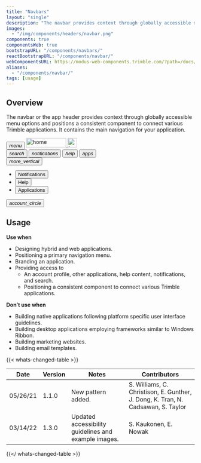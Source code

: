 ```yaml
---
title: "Navbars"
layout: "single"
description: "The navbar provides context through globally accessible menu options."
images:
  - "/img/components/headers/navbar.png"
components: true
componentsWeb: true
bootstrapURL: "/components/navbars/"
reactBootstrapURL: "/components/navbar/"
webComponentsURL: https://modus-web-components.trimble.com/?path=/docs/components-navbar--default
aliases:
  - "/components/navbar/"
tags: [usage]
---
```


## Overview

The navbar or the app header provides context through globally accessible menu options and positions a consistent component to connect various Trimble applications. It contains the main navigation for your application.

<!-- prettier-ignore-start -->
<nav class="navbar nav navbar-expand-sm modus-header border">
  <button class="btn btn-lg btn-icon-only" id="menuButton" data-modus-item="menu-btn" href="#overview" data-toggle="#" type="button">
    <i class="modus-icons notranslate">menu</i>
  </button>
  <a href="#navbar-example" class="navbar-brand mr-auto ml-2">
    <img src="https://modus-bootstrap.trimble.com/img/trimble-logo.svg" width="107" height="25" class="img-fluid d-none d-sm-block" alt="home">
    <img src="https://modus-bootstrap.trimble.com/img/trimble-icon.svg" class="d-block d-sm-none" height="25" width="25" alt="home">
  </a>
  <div class="collapse navbar-collapse">
    <div class="navbar-nav ml-auto">
      <button type="button" class="btn btn-lg btn-icon-only ml-2 text-gray-6 d-none" data-toggle="tooltip"
         data-placement="bottom" title="Search">
        <i class="modus-icon notranslate material-icons text-gray-6">search</i>
      </button>
      <button type="button" class="btn btn-lg btn-icon-only ml-2" data-toggle="tooltip"
         data-placement="bottom" title="Notifications">
        <i class="modus-icon notranslate material-icons text-gray-6">notifications</i>
      </button>
      <button type="button" class="btn btn-lg btn-icon-only ml-2" data-toggle="tooltip"
         data-placement="bottom" title="Help">
        <i class="modus-icons notranslate text-gray-6">help</i>
      </button>
      <button type="button" class="btn btn-lg btn-icon-only ml-2" data-toggle="tooltip"
         data-placement="bottom" title="Applications">
        <i class="modus-icons notranslate text-gray-6">apps</i>
      </button>
    </div>
  </div>

  <div class="dropdown d-block d-md-none">
  <button type="button" data-toggle="dropdown" aria-label="" class="btn btn-lg btn-icon-only text-gray-6 d-block d-sm-none" aria-expanded="false">
    <i class="modus-icons notranslate text-gray-6">more_vertical</i>
  </button>
  <ul class="dropdown-menu">
    <li class="bg-tranparent">
      <a class="dropdown-item" href="#">
        <button type="button" class="btn bg-transparent pl-0 border-0">
          Notifications
        </button>
      </a>
    <li>
      <a class="dropdown-item" href="#">
        <button type="button" class="btn bg-transparent pl-0 border-0">
          Help
        </button>
      </a>
    <li>
      <a class="dropdown-item" href="#">
        <button type="button" class="btn bg-transparent pl-0 border-0">
          Applications
        </button>
        </a>
      </li>
    </ul>
  </div>
  <button type="button" class="btn btn-lg btn-icon-only bg-transparent border-white ml-2 border-0"
         data-toggle="tooltip" data-placement="bottom" data-html="true"
         title="<div class=text-left>MyTrimble<br>Stephanie Carter<br>stephanie_carter@example.com</div>">
         <i class="modus-icon notranslate material-icons rounded-circle text-gray-6">account_circle</i>
  </button>
</nav>
<!-- prettier-ignore-end -->

<!-- enable tooltips everywhere -->
<script>
$(function () {
  $('[data-toggle="tooltip"]').tooltip()
});
</script>
<style>
html[data-theme="dark"] main .navbar-brand img {
  filter: brightness(0) invert(1);
}

html[data-theme="dark"] main .navbar button i {
  filter: brightness(0) invert(1);
}
</style>

## Usage

**Use when**

- Designing hybrid and web applications.
- Positioning a primary navigation menu.
- Branding an application.
- Providing access to
  - An account profile, other applications, help content, notifications, and search.
  - Positioning a consistent component to connect various Trimble applications.

**Don’t use when**

- Building native applications following platform specific user interface guidelines.
- Building desktop applications employing frameworks similar to Windows Ribbon.
- Building marketing websites.
- Building email templates.

{{< whats-changed-table >}}

| Date     | Version | Notes                                                | Contributors                                                                     |
| -------- | ------- | ---------------------------------------------------- | -------------------------------------------------------------------------------- |
| 05/26/21 | 1.1.0   | New pattern added.                                   | S. Williams, C. Christison, E. Gunther, J. Dong, K. Tran, N. Cadsawan, S. Taylor |
| 03/14/22 | 1.3.0   | Updated accessibility guidelines and example images. | S. Kaukonen, E. Nowak                                                            |

{{</ whats-changed-table >}}
